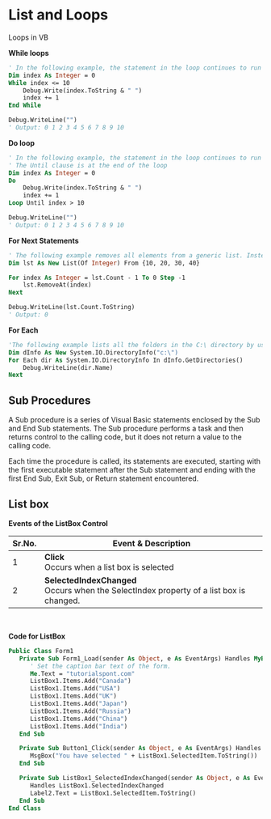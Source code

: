 # List and Loops

Loops in VB

**While loops**
```vb
' In the following example, the statement in the loop continues to run until the index is greater than 10
Dim index As Integer = 0
While index <= 10
    Debug.Write(index.ToString & " ")
    index += 1
End While

Debug.WriteLine("")
' Output: 0 1 2 3 4 5 6 7 8 9 10
```

**Do loop**
```vb
' In the following example, the statement in the loop continues to run until the index variable is greater than 10.
' The Until clause is at the end of the loop
Dim index As Integer = 0
Do
    Debug.Write(index.ToString & " ")
    index += 1
Loop Until index > 10

Debug.WriteLine("")
' Output: 0 1 2 3 4 5 6 7 8 9 10
```

**For Next Statements**

```vb
' The following example removes all elements from a generic list. Instead of a For Each...Next Statement, the example shows a For...Next statement that iterates in descending order.
Dim lst As New List(Of Integer) From {10, 20, 30, 40}

For index As Integer = lst.Count - 1 To 0 Step -1
    lst.RemoveAt(index)
Next

Debug.WriteLine(lst.Count.ToString)
' Output: 0
```

**For Each**

```vb
'The following example lists all the folders in the C:\ directory by using the DirectoryInfo class.
Dim dInfo As New System.IO.DirectoryInfo("c:\")
For Each dir As System.IO.DirectoryInfo In dInfo.GetDirectories()
    Debug.WriteLine(dir.Name)
Next
```

## Sub Procedures

A Sub procedure is a series of Visual Basic statements enclosed by the Sub and End Sub statements. The Sub procedure performs a task and then returns control to the calling code, but it does not return a value to the calling code.

Each time the procedure is called, its statements are executed, starting with the first executable statement after the Sub statement and ending with the first End Sub, Exit Sub, or Return statement encountered.

## List box

**Events of the ListBox Control**

| Sr.No.   | Event & Description   |
|--------------- | --------------- |
| 1   | **Click** <br> Occurs when a list box is selected |
| 2   | **SelectedIndexChanged** <br> Occurs when the SelectIndex property of a list box is changed.   |

<br>

**Code for ListBox**

```vb
Public Class Form1
   Private Sub Form1_Load(sender As Object, e As EventArgs) Handles MyBase.Load
      ' Set the caption bar text of the form.
      Me.Text = "tutorialspont.com"
      ListBox1.Items.Add("Canada")
      ListBox1.Items.Add("USA")
      ListBox1.Items.Add("UK")
      ListBox1.Items.Add("Japan")
      ListBox1.Items.Add("Russia")
      ListBox1.Items.Add("China")
      ListBox1.Items.Add("India")
   End Sub

   Private Sub Button1_Click(sender As Object, e As EventArgs) Handles Button1.Click
      MsgBox("You have selected " + ListBox1.SelectedItem.ToString())
   End Sub

   Private Sub ListBox1_SelectedIndexChanged(sender As Object, e As EventArgs)
      Handles ListBox1.SelectedIndexChanged
      Label2.Text = ListBox1.SelectedItem.ToString()
   End Sub
End Class
```
